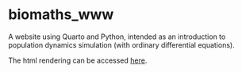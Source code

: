 # biomaths_www

A website using Quarto and Python, intended as an introduction to population dynamics simulation (with ordinary differential equations).

The html rendering can be accessed [here](https://lmaillere.github.io/biomaths_www/).

